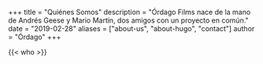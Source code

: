 +++
title = "Quiénes Somos"
description = "Órdago Films nace de la mano de Andrés Geese y Mario Martín, dos amigos con un proyecto en común."
date = "2019-02-28"
aliases = ["about-us", "about-hugo", "contact"]
author = "Órdago"
+++

{{< who >}}
